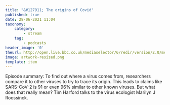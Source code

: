 ```yaml
---
title: "&#127911; The origins of Covid"
published: true
date: 28-06-2021 11:04
taxonomy:
    category:
        - stream
    tag:
        - podcasts
header_image: '0'
theurl: http://open.live.bbc.co.uk/mediaselector/6/redir/version/2.0/mediaset/audio-nondrm-download/proto/http/vpid/p09lxj3n.mp3
image: artwork-resized.png
template: item
--- 
```

Episode summary: To find out where a virus comes from, researchers compare it to other viruses to try to trace its origin. This leads to claims like SARS-CoV-2 is 91 or even 96% similar to other known viruses. But what does that really mean? Tim Harford talks to the virus ecologist Marilyn J Roossinck.
